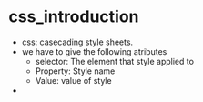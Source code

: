 # css_introduction
  - css: casecading style sheets.
  - we have to give the following atributes
    - selector: The element that style applied to
    - Property: Style name
    - Value: value of style
  - 